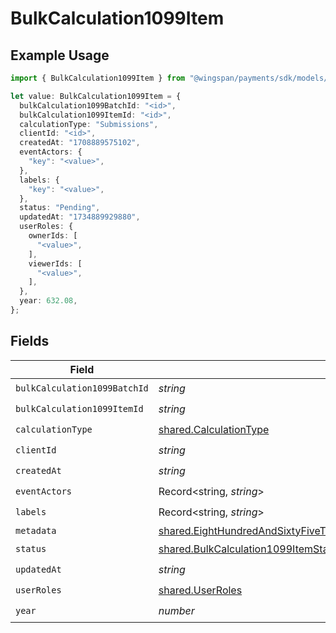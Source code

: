 # BulkCalculation1099Item

## Example Usage

```typescript
import { BulkCalculation1099Item } from "@wingspan/payments/sdk/models/shared";

let value: BulkCalculation1099Item = {
  bulkCalculation1099BatchId: "<id>",
  bulkCalculation1099ItemId: "<id>",
  calculationType: "Submissions",
  clientId: "<id>",
  createdAt: "1708889575102",
  eventActors: {
    "key": "<value>",
  },
  labels: {
    "key": "<value>",
  },
  status: "Pending",
  updatedAt: "1734889929880",
  userRoles: {
    ownerIds: [
      "<value>",
    ],
    viewerIds: [
      "<value>",
    ],
  },
  year: 632.08,
};
```

## Fields

| Field                                                                                                                                                                                                                                                                       | Type                                                                                                                                                                                                                                                                        | Required                                                                                                                                                                                                                                                                    | Description                                                                                                                                                                                                                                                                 |
| --------------------------------------------------------------------------------------------------------------------------------------------------------------------------------------------------------------------------------------------------------------------------- | --------------------------------------------------------------------------------------------------------------------------------------------------------------------------------------------------------------------------------------------------------------------------- | --------------------------------------------------------------------------------------------------------------------------------------------------------------------------------------------------------------------------------------------------------------------------- | --------------------------------------------------------------------------------------------------------------------------------------------------------------------------------------------------------------------------------------------------------------------------- |
| `bulkCalculation1099BatchId`                                                                                                                                                                                                                                                | *string*                                                                                                                                                                                                                                                                    | :heavy_check_mark:                                                                                                                                                                                                                                                          | N/A                                                                                                                                                                                                                                                                         |
| `bulkCalculation1099ItemId`                                                                                                                                                                                                                                                 | *string*                                                                                                                                                                                                                                                                    | :heavy_check_mark:                                                                                                                                                                                                                                                          | N/A                                                                                                                                                                                                                                                                         |
| `calculationType`                                                                                                                                                                                                                                                           | [shared.CalculationType](../../../sdk/models/shared/calculationtype.md)                                                                                                                                                                                                     | :heavy_check_mark:                                                                                                                                                                                                                                                          | N/A                                                                                                                                                                                                                                                                         |
| `clientId`                                                                                                                                                                                                                                                                  | *string*                                                                                                                                                                                                                                                                    | :heavy_check_mark:                                                                                                                                                                                                                                                          | N/A                                                                                                                                                                                                                                                                         |
| `createdAt`                                                                                                                                                                                                                                                                 | *string*                                                                                                                                                                                                                                                                    | :heavy_check_mark:                                                                                                                                                                                                                                                          | N/A                                                                                                                                                                                                                                                                         |
| `eventActors`                                                                                                                                                                                                                                                               | Record<string, *string*>                                                                                                                                                                                                                                                    | :heavy_check_mark:                                                                                                                                                                                                                                                          | N/A                                                                                                                                                                                                                                                                         |
| `labels`                                                                                                                                                                                                                                                                    | Record<string, *string*>                                                                                                                                                                                                                                                    | :heavy_check_mark:                                                                                                                                                                                                                                                          | N/A                                                                                                                                                                                                                                                                         |
| `metadata`                                                                                                                                                                                                                                                                  | [shared.EightHundredAndSixtyFiveThousandNineHundredAndSixtyNinebc2d9a3cb12c3263d4f941da6e1c7783024804b469db4a6eab9bc12f14](../../../sdk/models/shared/eighthundredandsixtyfivethousandninehundredandsixtyninebc2d9a3cb12c3263d4f941da6e1c7783024804b469db4a6eab9bc12f14.md) | :heavy_minus_sign:                                                                                                                                                                                                                                                          | N/A                                                                                                                                                                                                                                                                         |
| `status`                                                                                                                                                                                                                                                                    | [shared.BulkCalculation1099ItemStatus](../../../sdk/models/shared/bulkcalculation1099itemstatus.md)                                                                                                                                                                         | :heavy_check_mark:                                                                                                                                                                                                                                                          | N/A                                                                                                                                                                                                                                                                         |
| `updatedAt`                                                                                                                                                                                                                                                                 | *string*                                                                                                                                                                                                                                                                    | :heavy_check_mark:                                                                                                                                                                                                                                                          | N/A                                                                                                                                                                                                                                                                         |
| `userRoles`                                                                                                                                                                                                                                                                 | [shared.UserRoles](../../../sdk/models/shared/userroles.md)                                                                                                                                                                                                                 | :heavy_check_mark:                                                                                                                                                                                                                                                          | N/A                                                                                                                                                                                                                                                                         |
| `year`                                                                                                                                                                                                                                                                      | *number*                                                                                                                                                                                                                                                                    | :heavy_check_mark:                                                                                                                                                                                                                                                          | N/A                                                                                                                                                                                                                                                                         |